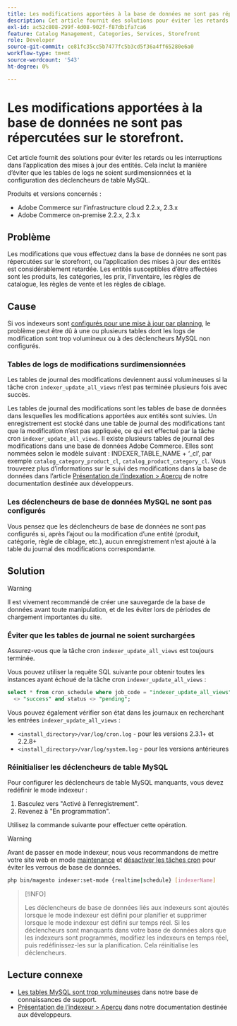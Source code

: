 ```yaml
---
title: Les modifications apportées à la base de données ne sont pas répercutées sur le storefront.
description: Cet article fournit des solutions pour éviter les retards ou les interruptions dans l’application des mises à jour des entités. Cela inclut la manière d’éviter que les tables de logs ne soient surdimensionnées et la configuration des déclencheurs de table MySQL.
exl-id: ac52c808-299f-4d08-902f-f87db1fa7ca6
feature: Catalog Management, Categories, Services, Storefront
role: Developer
source-git-commit: ce81fc35cc5b7477fc5b3cd5f36a4ff65280e6a0
workflow-type: tm+mt
source-wordcount: '543'
ht-degree: 0%

---
```


# Les modifications apportées à la base de données ne sont pas répercutées sur le storefront.

Cet article fournit des solutions pour éviter les retards ou les interruptions dans l’application des mises à jour des entités. Cela inclut la manière d’éviter que les tables de logs ne soient surdimensionnées et la configuration des déclencheurs de table MySQL.

Produits et versions concernés :

* Adobe Commerce sur l’infrastructure cloud 2.2.x, 2.3.x
* Adobe Commerce on-premise 2.2.x, 2.3.x

## Problème

Les modifications que vous effectuez dans la base de données ne sont pas répercutées sur le storefront, ou l’application des mises à jour des entités est considérablement retardée. Les entités susceptibles d’être affectées sont les produits, les catégories, les prix, l’inventaire, les règles de catalogue, les règles de vente et les règles de ciblage.

## Cause

Si vos indexeurs sont [ configurés pour une mise à jour par planning](https://devdocs.magento.com/guides/v2.3/config-guide/cli/config-cli-subcommands-index.html#configure-indexers), le problème peut être dû à une ou plusieurs tables dont les logs de modification sont trop volumineux ou à des déclencheurs MySQL non configurés.

### Tables de logs de modifications surdimensionnées

Les tables de journal des modifications deviennent aussi volumineuses si la tâche cron `indexer_update_all_views` n’est pas terminée plusieurs fois avec succès.

Les tables de journal des modifications sont les tables de base de données dans lesquelles les modifications apportées aux entités sont suivies. Un enregistrement est stocké dans une table de journal des modifications tant que la modification n’est pas appliquée, ce qui est effectué par la tâche cron `indexer_update_all_views`. Il existe plusieurs tables de journal des modifications dans une base de données Adobe Commerce. Elles sont nommées selon le modèle suivant : INDEXER\_TABLE\_NAME + ‘\_cl’, par exemple `catalog_category_product_cl`, `catalog_product_category_cl`. Vous trouverez plus d’informations sur le suivi des modifications dans la base de données dans l’article [Présentation de l’indexation > Aperçu](https://devdocs.magento.com/guides/v2.3/extension-dev-guide/indexing.html#m2devgde-mview) de notre documentation destinée aux développeurs.

### Les déclencheurs de base de données MySQL ne sont pas configurés

Vous pensez que les déclencheurs de base de données ne sont pas configurés si, après l’ajout ou la modification d’une entité (produit, catégorie, règle de ciblage, etc.), aucun enregistrement n’est ajouté à la table du journal des modifications correspondante.

## Solution

>[!WARNING]
>
>Il est vivement recommandé de créer une sauvegarde de la base de données avant toute manipulation, et de les éviter lors de périodes de chargement importantes du site.

### Éviter que les tables de journal ne soient surchargées

Assurez-vous que la tâche cron `indexer_update_all_views` est toujours terminée.

Vous pouvez utiliser la requête SQL suivante pour obtenir toutes les instances ayant échoué de la tâche cron `indexer_update_all_views` :

```sql
select * from cron_schedule where job_code = "indexer_update_all_views" and status
  <> "success" and status <> "pending";
```

Vous pouvez également vérifier son état dans les journaux en recherchant les entrées `indexer_update_all_views` :

* `<install_directory>/var/log/cron.log` - pour les versions 2.3.1+ et 2.2.8+
* `<install_directory>/var/log/system.log` - pour les versions antérieures

### Réinitialiser les déclencheurs de table MySQL

Pour configurer les déclencheurs de table MySQL manquants, vous devez redéfinir le mode indexeur :

1. Basculez vers &quot;Activé à l’enregistrement&quot;.
1. Revenez à &quot;En programmation&quot;.

Utilisez la commande suivante pour effectuer cette opération.

>[!WARNING]
>
>Avant de passer en mode indexeur, nous vous recommandons de mettre votre site web en mode [maintenance](https://experienceleague.adobe.com/docs/commerce-operations/configuration-guide/setup/application-modes.html#maintenance-mode) et [désactiver les tâches cron](https://experienceleague.adobe.com/docs/commerce-cloud-service/user-guide/configure/app/properties/crons-property.html#disable-cron-jobs) pour éviter les verrous de base de données.

```bash
php bin/magento indexer:set-mode {realtime|schedule} [indexerName]
```

>[!INFO]
>
>Les déclencheurs de base de données liés aux indexeurs sont ajoutés lorsque le mode indexeur est défini pour planifier et supprimer lorsque le mode indexeur est défini sur temps réel. Si les déclencheurs sont manquants dans votre base de données alors que les indexeurs sont programmés, modifiez les indexeurs en temps réel, puis redéfinissez-les sur la planification. Cela réinitialise les déclencheurs.

## Lecture connexe

<ul><li title="Les tables MySQL sont trop grandes"><a href="/help/troubleshooting/database/mysql-tables-are-too-large.md">Les tables MySQL sont trop volumineuses</a> dans notre base de connaissances de support.</li>
<li title="Les tables MySQL sont trop grandes"><a href="https://devdocs.magento.com/guides/v2.3/extension-dev-guide/indexing.html#m2devgde-mview">Présentation de l’indexeur &gt; Aperçu</a> dans notre documentation destinée aux développeurs.</li></ul>
